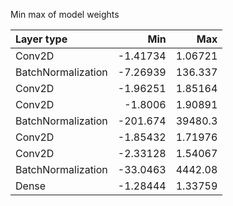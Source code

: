 Min max of model weights

| Layer type         |        Min |         Max |
|:-------------------|-----------:|------------:|
| Conv2D             |   -1.41734 |     1.06721 |
| BatchNormalization |   -7.26939 |   136.337   |
| Conv2D             |   -1.96251 |     1.85164 |
| Conv2D             |   -1.8006  |     1.90891 |
| BatchNormalization | -201.674   | 39480.3     |
| Conv2D             |   -1.85432 |     1.71976 |
| Conv2D             |   -2.33128 |     1.54067 |
| BatchNormalization |  -33.0463  |  4442.08    |
| Dense              |   -1.28444 |     1.33759 |